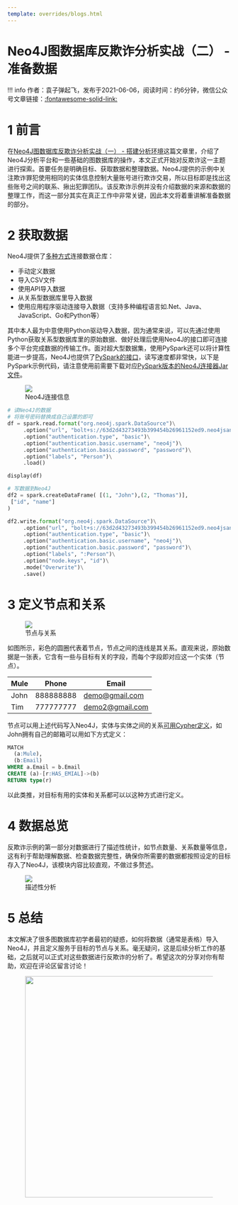 ```yaml
---
template: overrides/blogs.html
---
```


# Neo4J图数据库反欺诈分析实战（二） - 准备数据

!!! info
    作者：袁子弹起飞，发布于2021-06-06，阅读时间：约6分钟，微信公众号文章链接：[:fontawesome-solid-link:]()

# 1 前言

在[Neo4J图数据库反欺诈分析实战（一） - 搭建分析环境](https://mp.weixin.qq.com/s?__biz=MzI4Mjk3NzgxOQ==&mid=2247485213&idx=1&sn=ed9051c887847bcf35ef6e21af6005f4&chksm=eb90f469dce77d7fa1325810d537e183c65eef7067f20219eee02d6f3667d14554832103986d&token=771475859&lang=zh_CN#rd)这篇文章里，介绍了Neo4J分析平台和一些基础的图数据库的操作，本文正式开始对反欺诈这一主题进行探索。首要任务是明确目标、获取数据和整理数据。Neo4J提供的示例中关注欺诈罪犯使用相同的实体信息控制大量账号进行欺诈交易，所以目标即是找出这些账号之间的联系、揪出犯罪团队。该反欺诈示例并没有介绍数据的来源和数据的整理工作，而这一部分其实在真正工作中非常关键，因此本文将着重讲解准备数据的部分。

# 2 获取数据

Neo4J提供了[多种方式](https://neo4j.com/developer/data-import/ '导入数据到Neo4J')连接数据仓库：

- 手动定义数据
- 导入CSV文件
- 使用API导入数据
- 从关系型数据库里导入数据
- 使用应用程序驱动连接导入数据（支持多种编程语言如.Net、Java、JavaScript、Go和Python等）

其中本人最为中意使用Python驱动导入数据，因为通常来说，可以先通过使用Python获取关系型数据库里的原始数据、做好处理后使用Neo4J的接口即可连接多个平台完成数据的传输工作。面对超大型数据集，使用PySpark还可以将计算性能进一步提高，Neo4J也提供了[PySpark的接口](https://neo4j.com/docs/spark/current/python/ 'Neo4J PySpark接口')，读写速度都非常快，以下是PySpark示例代码，请注意使用前需要下载对应[PySpark版本的Neo4J连接器Jar文件](https://github.com/neo4j-contrib/neo4j-spark-connector/releases 'Neo4j Connector for Apache Spark')。

<figure>
  <img src="https://cdn.jsdelivr.net/gh/BulletTech2021/Pics/img/1_V/Neo4J连接信息.png"  />
  <figcaption>Neo4J连接信息</figcaption>
</figure>


```Python
# 读Neo4J的数据
# 将账号密码替换成自己设置的即可
df = spark.read.format("org.neo4j.spark.DataSource")\
     .option("url", "bolt+s://63d2d43273493b399454b26961152ed9.neo4jsandbox.com:7687")\
     .option("authentication.type", "basic")\
     .option("authentication.basic.username", "neo4j")\
     .option("authentication.basic.password", "password")\
     .option("labels", "Person")\
     .load()

display(df)

# 写数据到Neo4J
df2 = spark.createDataFrame( [(1, "John"),(2, "Thomas")],
 ["id", "name"]
)

df2.write.format("org.neo4j.spark.DataSource")\
     .option("url", "bolt+s://63d2d43273493b399454b26961152ed9.neo4jsandbox.com:7687")\
     .option("authentication.type", "basic")\
     .option("authentication.basic.username", "neo4j")\
     .option("authentication.basic.password", "password")\
     .option("labels", ":Person")\
     .option("node.keys", "id")\
     .mode("Overwrite")\
     .save()
```

# 3 定义节点和关系

<figure>
  <img src="https://cdn.jsdelivr.net/gh/BulletTech2021/Pics/img/1_V/节点和关系.png"  />
  <figcaption>节点与关系</figcaption>
</figure>

如图所示，彩色的圆圈代表着节点，节点之间的连线是其关系。直观来说，原始数据是一张表，它含有一些与目标有关的字段，而每个字段即对应这一个实体（节点）。

| Mule | Phone     | Email           |
|------|-----------|-----------------|
| John | 888888888 | demo@gmail.com  |
| Tim  | 777777777 | demo2@gmail.com |

节点可以用上述代码写入Neo4J，实体与实体之间的关系[可用Cypher定义](https://neo4j.com/docs/cypher-manual/current/clauses/create/#create-relationships '在Neo4J创建关系')，如John拥有自己的邮箱可以用如下方式定义：

```sql
MATCH
  (a:Mule),
  (b:Email)
WHERE a.Email = b.Email
CREATE (a)-[r:HAS_EMIAL]->(b)
RETURN type(r)
```

以此类推，对目标有用的实体和关系都可以以这种方式进行定义。

# 4 数据总览

反欺诈示例的第一部分对数据进行了描述性统计，如节点数量、关系数量等信息，这有利于帮助理解数据、检查数据完整性，确保你所需要的数据都按照设定的目标存入了Neo4J，该模块内容比较直观，不做过多赘述。

<figure>
  <img src="https://cdn.jsdelivr.net/gh/BulletTech2021/Pics/img/1_V/描述性统计.png"  />
  <figcaption>描述性分析</figcaption>
</figure>

# 5 总结

本文解决了很多图数据库初学者最初的疑惑，如何将数据（通常是表格）导入Neo4J，并且定义服务于目标的节点与关系。毫无疑问，这是后续分析工作的基础，之后就可以正式对这些数据进行反欺诈的分析了。希望这次的分享对你有帮助，欢迎在评论区留言讨论！

<figure>
  <img src="https://cdn.jsdelivr.net/gh/BulletTech2021/Pics/2021-6-14/1623639526512-1080P%20(Full%20HD)%20-%20Tail%20Pic.png" width="500" />
</figure>
